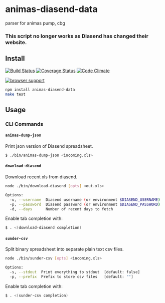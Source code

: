 # animas-diasend-data

parser for animas pump, cbg
### This script no longer works as Diasend has changed their website.
## Install
[![Build Status](https://travis-ci.org/tidepool-org/animas-diasend-data.png?branch=master)](https://travis-ci.org/tidepool-org/animas-diasend-data)
[![Coverage Status](https://coveralls.io/repos/tidepool-org/animas-diasend-data/badge.png)](https://coveralls.io/r/tidepool-org/animas-diasend-data)
[![Code Climate](https://codeclimate.com/github/tidepool-org/animas-diasend-data.png)](https://codeclimate.com/github/tidepool-org/animas-diasend-data)

[![browser support](https://ci.testling.com/tidepool-org/animas-diasend-data.png)](https://ci.testling.com/tidepool-org/animas-diasend-data)

```bash
npm install animas-diasend-data
make test
```

## Usage
### CLI Commands

#### `animas-dump-json`
Print json version of Diasend spreadsheet.

```bash
$ ./bin/animas-dump-json <incoming.xls>
```


#### `download-diasend`
Download recent xls from diasend.
```bash
node ./bin/download-diasend [opts] <out.xls>

Options:
  -u, --username  Diasend username (or environment $DIASEND_USERNAME)
  -p, --password  Diasend password (or environment $DIASEND_PASSWORD)
  -d, --days      Number of recent days to fetch                       [default: 14]

```

Enable tab completion with: 
```bash
$ . <(download-diasend completion)
```

#### `sunder-csv`
Split binary spreadsheet into separate plain text csv files.
```bash
node ./bin/sunder-csv [opts] <incoming.xls>

Options:
  -s, --stdout  Print everything to stdout  [default: false]
  -p, --prefix  Prefix to store csv files   [default: ""]

```
Enable tab completion with: 
```bash
$ . <(sunder-csv completion)
```

